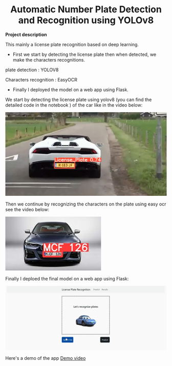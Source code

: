 <H1 align="center">Automatic Number Plate Detection and Recognition using YOLOv8</H1>

**Project description**

This mainly a license plate recognition based on deep learning.

- First we start by detecting the license plate then when detected, we make the characters recognitions.

plate detection : YOLOV8 

Characters recognition : EasyOCR

- Finally I deployed the model on a web app using Flask.


We start by detecting the license plate using yolov8 (you can find the detailed code in the notebook ) of the car like in the video below:

[![Video Preview](https://github.com/MERYX-bh/Car-plate-recognition/blob/main/preview_plate.png)](https://github.com/MERYX-bh/Car-plate-recognition/blob/main/t%C3%A9l%C3%A9chargement.mp4)

Then we continue by recognizing the characters on the plate using easy ocr see the video below:

[![Video Preview](https://github.com/MERYX-bh/Car-plate-recognition/blob/main/detection_on_image.jpg)](https://github.com/MERYX-bh/Car-plate-recognition/blob/main/ocr.mp4)

Finally I deploed the final model on a web app using Flask:

![screen1](https://github.com/MERYX-bh/Car-plate-recognition/blob/main/Capture%20d%E2%80%99%C3%A9cran%202023-06-20%20213044.png)

Here's a demo of the app [Demo video](https://github.com/MERYX-bh/Car-plate-recognition/blob/main/Screen_recording.mp4)


